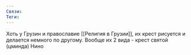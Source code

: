 ```yaml
---
Связи:
Теги:
---
```

Хоть у Грузин и православие [[Религия в Грузии]], их крест рисуется и делается немного по другому. 
Вообще их 2 вида - крест святой (цминда) Нино
